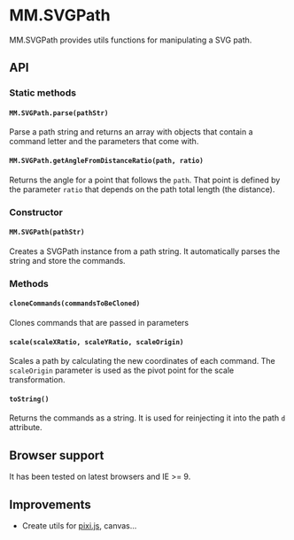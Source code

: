 # MM.SVGPath

MM.SVGPath provides utils functions for manipulating a SVG path.

## API

### Static methods

#### `MM.SVGPath.parse(pathStr)`

Parse a path string and returns an array with objects that contain a command letter and the parameters that come with.

#### `MM.SVGPath.getAngleFromDistanceRatio(path, ratio)`

Returns the angle for a point that follows the `path`. That point is defined by the parameter `ratio` that depends on the path total length (the distance).

### Constructor

#### `MM.SVGPath(pathStr)`

Creates a SVGPath instance from a path string. It automatically parses the string and store the commands.

### Methods

#### `cloneCommands(commandsToBeCloned)`

Clones commands that are passed in parameters

#### `scale(scaleXRatio, scaleYRatio, scaleOrigin)`

Scales a path by calculating the new coordinates of each command. The `scaleOrigin` parameter is used as the pivot point for the scale transformation.

#### `toString()`

Returns the commands as a string. It is used for reinjecting it into the path `d` attribute.


## Browser support

It has been tested on latest browsers and IE >= 9.

## Improvements

* Create utils for [pixi.js](http://www.pixijs.com/), canvas...